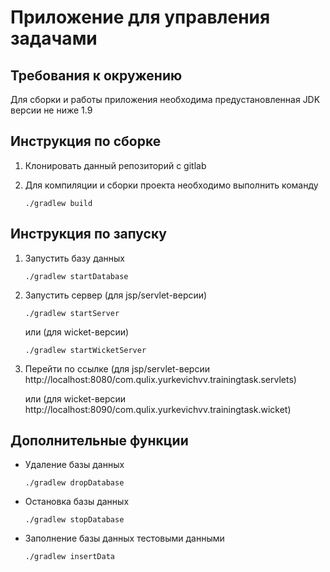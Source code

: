 # Приложение для управления задачами

## Требования к окружению
Для сборки и работы приложения необходима предустановленная JDK версии не ниже 1.9

## Инструкция по сборке 
1. Клонировать данный репозиторий с gitlab

2. Для компиляции и сборки проекта необходимо выполнить команду

     `./gradlew build` 

## Инструкция по запуску
1. Запустить базу данных 

     `./gradlew startDatabase`

2. Запустить сервер (для jsp/servlet-версии)

   `./gradlew startServer`

    или (для wicket-версии)

   `./gradlew startWicketServer`

3. Перейти по ссылке (для jsp/servlet-версии http://localhost:8080/com.qulix.yurkevichvv.trainingtask.servlets)

    или (для wicket-версии http://localhost:8090/com.qulix.yurkevichvv.trainingtask.wicket) 

## Дополнительные функции
- Удаление базы данных 

   `./gradlew dropDatabase`

- Остановка базы данных

   `./gradlew stopDatabase`

- Заполнение базы данных тестовыми данными 

   `./gradlew insertData`
